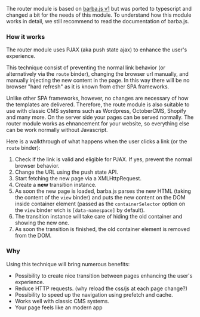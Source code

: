 The router module is based on [barba.js v1](https://barba.js.org/) but was ported to typescript and changed a bit for the needs of this module. To understand how this module works in detail, we still recommend to read the documentation of barba.js.

### How it works

The router module uses PJAX (aka push state ajax) to enhance the user's experience.

This technique consist of preventing the normal link behavior (or alternatively via the `route` binder), changing the browser url manually, and manually injecting the new content in the page. In this way there will be no browser "hard refresh" as it is known from other SPA frameworks.

Unlike other SPA frameworks, however, no changes are necessary of how the templates are delivered. Therefore, the route module is also suitable to use with classic CMS systems such as Wordpress, OctoberCMS, Shopify and many more. On the server side your pages can be served normally. The router module works as ehnancement for your website, so everything else can be work normally without Javascript.

Here is a walkthrough of what happens when the user clicks a link (or the `route` binder):

1. Check if the link is valid and eligible for PJAX. If yes, prevent the normal browser behavior.
2. Change the URL using the push state API.
3. Start fetching the new page via a XMLHttpRequest.
4. Create a **new** transition instance.
5. As soon the new page is loaded, barba.js parses the new HTML (taking the content of the `view` binder) and puts the new content on the DOM inside container element (passed as the `containerSelector` option on the `view` binder wich is `[data-namespace]` by default).
6. The transition instance will take care of hiding the old container and showing the new one.
7. As soon the transition is finished, the old container element is removed from the DOM.

### Why

Using this technique will bring numerous benefits:

* Possibility to create nice transition between pages enhancing the user's experience.
* Reduce HTTP requests. (why reload the css/js at each page change?)
* Possibility to speed up the navigation using prefetch and cache.
* Works well with classic CMS systems.
* Your page feels like an modern app
